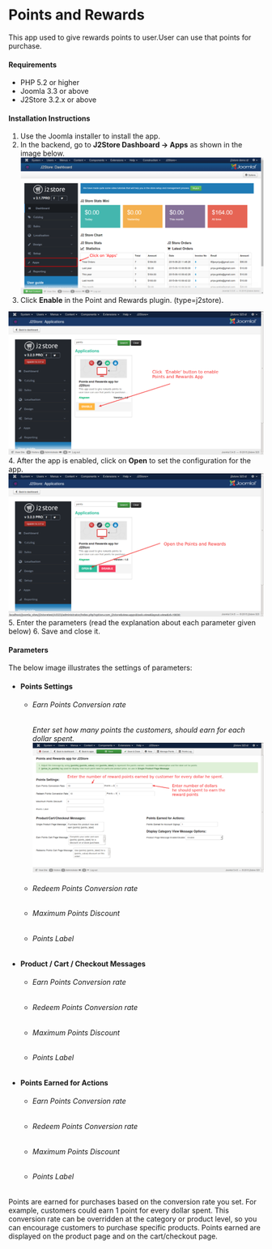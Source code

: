 # Points and Rewards

This app used to give rewards points to user.User can use that points for purchase.

#### Requirements

* PHP 5.2 or higher
* Joomla 3.3 or above
* J2Store 3.2.x or above

#### Installation Instructions
1. Use the Joomla installer to install the app. 
2. In the backend, go to **J2Store Dashboard -> Apps** as shown in the image below. 
![](./assets/images/acymail-app-1.png)
3. Click **Enable** in the Point and Rewards plugin. (type=j2store). 

![](step1_.png)
4. After the app is enabled, click on **Open** to set the configuration for the app.
![](step2.png)
5. Enter the parameters (read the explanation about each parameter given below) 
6. Save and close it.

#### Parameters
The below image illustrates the settings of parameters:

* #### Points Settings
    * ###### Earn Points Conversion rate
        *Enter set how many points the customers, should earn for each dollar spent.*
![](step3_earning_rewards_every_dollar.png)
    * ###### Redeem Points Conversion rate
    * ###### Maximum Points Discount 
    * ###### Points Label 
* #### Product / Cart / Checkout Messages 
    * ###### Earn Points Conversion rate
    * ###### Redeem Points Conversion rate
    * ###### Maximum Points Discount 
    * ###### Points Label 
* #### Points Earned for Actions
    * ###### Earn Points Conversion rate
    * ###### Redeem Points Conversion rate
    * ###### Maximum Points Discount 
    * ###### Points Label 
    






Points are earned for purchases based on the conversion rate you set. For example, customers could earn 1 point for every dollar spent. This conversion rate can be overridden at the category or product level, so you can encourage customers to purchase specific products. Points earned are displayed on the product page and on the cart/checkout page.